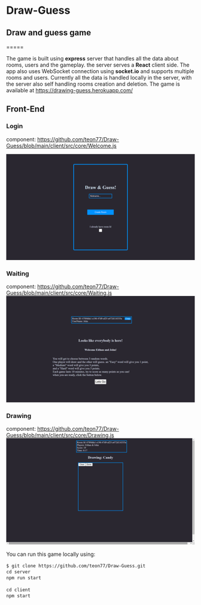 # Draw-Guess

## Draw and guess game
=====

The game is built using **express** server that handles all the data about rooms, users and the gameplay.
the server serves a **React** client side. The app also uses WebSocket connection using **socket.io** and supports multiple rooms and users.
Currently all the data is handled locally in the server, with the server also self handling rooms creation and deletion.
The game is available at <https://drawing-guess.herokuapp.com/>


## Front-End

### Login
component: <https://github.com/teon77/Draw-Guess/blob/main/client/src/core/Welcome.js>

![alt text](https://github.com/teon77/Draw-Guess/blob/main/pictures/login.png "login view")

### Waiting
component: <https://github.com/teon77/Draw-Guess/blob/main/client/src/core/Waiting.js>
![alt text](https://github.com/teon77/Draw-Guess/blob/main/pictures/waitingRoom.png "waiting view")

### Drawing  
component: <https://github.com/teon77/Draw-Guess/blob/main/client/src/core/Drawing.js>
![alt text](https://github.com/teon77/Draw-Guess/blob/main/pictures/drawingView.png "drawing view")


You can run this game locally using:
```
$ git clone https://github.com/teon77/Draw-Guess.git
cd server
npm run start

cd client
npm start

```
